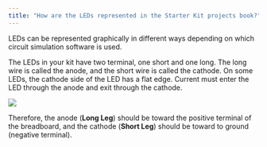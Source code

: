```yaml
---
title: "How are the LEDs represented in the Starter Kit projects book?"
---
```


LEDs can be represented graphically in different ways depending on which circuit simulation software is used.

The LEDs in your kit have two terminal, one short and one long. The long wire is called the anode, and the short wire is called the cathode. On some LEDs, the cathode side of the LED has a flat edge. Current must enter the LED through the anode and exit through the cathode.

![](img/leds.png)

Therefore, the anode (**Long Leg**) should be toward the positive terminal of the breadboard, and the cathode (**Short Leg**) should be toward to ground (negative terminal).

